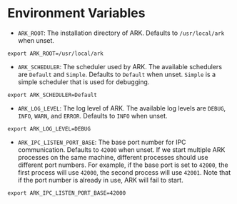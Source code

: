 # Environment Variables

- `ARK_ROOT`: The installation directory of ARK. Defaults to `/usr/local/ark` when unset.  

```  
export ARK_ROOT=/usr/local/ark  
```  

- `ARK_SCHEDULER`: The scheduler used by ARK. The available schedulers are `Default` and `Simple`. Defaults to `Default` when unset. `Simple` is a simple scheduler that is used for debugging.

```  
export ARK_SCHEDULER=Default  
```  

- `ARK_LOG_LEVEL`: The log level of ARK. The available log levels are `DEBUG`, `INFO`, `WARN`, and `ERROR`. Defaults to `INFO` when unset.

```
export ARK_LOG_LEVEL=DEBUG
```

- `ARK_IPC_LISTEN_PORT_BASE`: The base port number for IPC communication. Defaults to `42000` when unset. If we start multiple ARK processes on the same machine, different processes should use different port numbers. For example, if the base port is set to `42000`, the first process will use `42000`, the second process will use `42001`. Note that if the port number is already in use, ARK will fail to start.

```
export ARK_IPC_LISTEN_PORT_BASE=42000
```
